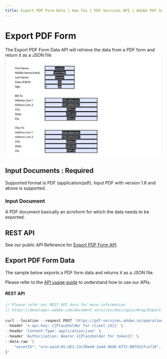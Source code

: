 ```yaml
---
title: Export PDF Form Data | How Tos | PDF Services API | Adobe PDF Services
---
```


# Export PDF Form
The Export PDF Form Data API will retrieve the data from a PDF form and return it as a JSON file
![Export PDF Form](../export-pdf-form.png)

## Input Documents : **Required**

Supported format is PDF (application/pdf). Input PDF with version 1.6 and above is supported.

### Input Document

A PDF document basically an acroform for which the data needs to be exported.

## REST API

See our public API Reference for [Export PDF Form API](../../../apis/#tag/Export-PDF-Form-Data).

## Export PDF Form Data

The sample below exports a PDF form data and returns it as a JSON file.

Please refer to the [API usage guide](../api-usage.md) to understand how to use our APIs.

<CodeBlock slots="heading, code" languages="REST API" />

#### REST API

```javascript
// Please refer our REST API docs for more information 
// https://developer.adobe.com/document-services/docs/apis/#tag/Export-PDF-Form-API

curl --location --request POST 'https://pdf-services.adobe.io/operation/getformdata' \
--header 'x-api-key: {{Placeholder for client_id}}' \
--header 'Content-Type: application/json' \
--header 'Authorization: Bearer {{Placeholder for token}}' \
--data-raw '{
    "assetID": "urn:aaid:AS:UE1:23c30ee0-2e4d-46d6-87f2-087832fca718",
}'
```
